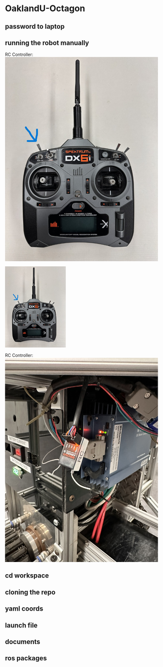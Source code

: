# OaklandU-Octagon

## password to laptop

## running the robot manually
RC Controller:
![alt text](https://github.com/racingrayson/OaklandU-Octagon/raw/main/docs/pictures/IMG_2296.jpeg "RC Remote")

<img src="https://github.com/racingrayson/OaklandU-Octagon/raw/main/docs/pictures/IMG_2296.jpeg" alt="IMG_2296" width="200"/>

RC Controller:
![alt text](https://github.com/racingrayson/OaklandU-Octagon/raw/main/docs/pictures/IMG_2297.jpeg "RC Reciever")


## cd workspace

## cloning the repo
## yaml coords
## launch file
## documents
## ros packages